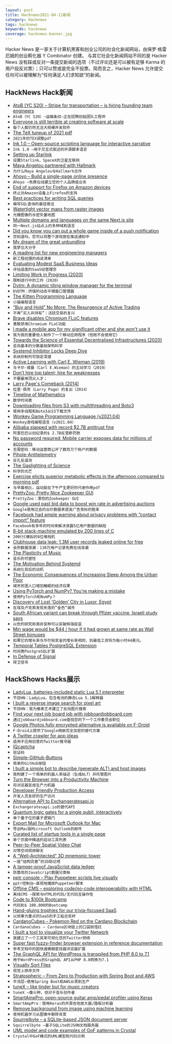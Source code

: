 ```yaml
---
layout: post
title: Hacknews2021-04-11新闻
category: Hacknews
tags: hacknews
keywords: hacknews
coverage: hacknews-banner.jpg
---
```


Hacker News 是一家关于计算机黑客和创业公司的社会化新闻网站，由保罗·格雷厄姆的创业孵化器 Y Combinator 创建。
与其它社会化新闻网站不同的是 Hacker News 没有踩或反对一条提交新闻的选项（不过评论还是可以被有足够 Karma 的用户投反对票）；只可以赞或是完全不投票。简而言之，Hacker News 允许提交任何可以被理解为“任何满足人们求知欲”的新闻。

## HackNews Hack新闻


- [AtoB (YC S20) – Stripe for transportation – is hiring founding team engineers](https://www.notion.so/atob/Founding-Team-Engineers-AtoB-1db448bd0b8c482db48857f04c7244cf)
- `AtoB（YC S20）–运输条纹–正在招聘创始团队工程师`
- [Everyone is still terrible at creating software at scale](https://margint.blog/2021/04/05/creating-software-at-scale/)
- `每个人都仍然无法大规模开发软件`
- [The TeX tuneup of 2021 pdf](https://tug.org/TUGboat/tb42-1/tb130knuth-tuneup21.pdf)
- `2021年的TEX调整pdf`
- [Ink 1.0 – Open-source scripting language for interactive narrative](https://www.inklestudios.com/2021/02/22/ink-version-1.html)
- `Ink 1.0 –用于交互式叙述的开源脚本语言`
- [Setting up Starlink](https://www.jeffgeerling.com/blog/2021/setting-starlink-spacexs-satellite-internet)
- `设置Starlink，SpaceX的卫星互联网`
- [Maya Angelou partnered with Hallmark](https://www.neh.gov/article/why-maya-angelou-partnered-hallmark)
- `为什么Maya Angelou与Hallmark合作`
- [Ahoyo – Build a single-page online presence](https://ahoyo.to)
- `Ahoyo –免费在线建立您的个人品牌或业务`
- [End of support for Firefox on Amazon devices](https://support.mozilla.org/en-US/kb/end-support-firefox-amazon-devices)
- `终止对Amazon设备上Firefox的支持`
- [Best practices for writing SQL queries](https://www.metabase.com/learn/building-analytics/sql-templates/sql-best-practices)
- `编写SQL查询的最佳做法`
- [Watertight vector maps from raster images](https://mzucker.github.io/2018/05/14/maptrace.html)
- `光栅图像的水密矢量地图`
- [Multiple domains and languages on the same Next.js site](https://github.com/tomsoderlund/nextjs-multi-domain-locale)
- `同一Next.js站点上的多种域和语言`
- [Did you know you can put a whole game inside of a push notification](https://twitter.com/neilsardesai/status/1380649026186534913)
- `您知道吗，您可以将整个游戏放在推送通知中`
- [My dream of the great unbundling](https://www.wired.com/story/my-dream-of-the-great-unbundling/)
- `我梦见大分手`
- [A reading list for new engineering managers](https://jacobian.org/2018/may/2/engmanager-reading-list/)
- `新工程经理的阅读清单`
- [Evaluating Modest SaaS Business Ideas](https://greaterdanorequalto.com/evaluating-modest-saas-business-ideas/)
- `评估适度的SaaS经营理念`
- [Limiting Work in Progress (2020)](https://truemped.github.io/posts/mgmt/limiting-wip/)
- `限制进行中的工作（2020）`
- [Dvtm: A dynamic tiling window manager for the terminal](https://github.com/martanne/dvtm)
- `DVDTM：终端的动态平铺窗口管理器`
- [The Kitten Programming Language](http://kittenlang.org/)
- `小猫编程语言`
- [“Buy and Hold” No More: The Resurgence of Active Trading](https://a16z.com/2021/03/29/active-trading/)
- `不再“买入并持有”：活跃交易的复兴`
- [Brave disables Chromium FLoC features](https://github.com/brave/brave-core/pull/8468)
- `勇敢禁用Chromium FLoC功能`
- [I made a mobile app for my significant other and she won't use it](https://jerseyfonseca.com/blogs/wewatch)
- `我为我的重要他人制作了一个移动应用程序（但她不会使用它）`
- [Towards the Science of Essential Decentralised Infrastructures (2020)](https://dl.acm.org/doi/abs/10.1145/3428662.3429744)
- `走向基本的分散基础架构科学`
- [Systemd Inhibitor Locks Deep Dive](https://trstringer.com/systemd-inhibitor-locks/)
- `系统抑制剂可锁定深潜`
- [Active Learning with Carl E. Wieman (2019)](https://www.lindau-nobel.org/al/)
- `与卡尔·维曼（Carl E.Wieman）的主动学习（2019）`
- [Don’t hire top talent; hire for weaknesses](https://benjiweber.co.uk/blog/2021/04/10/dont-hire-top-talent-hire-for-weaknesses/)
- `不要雇用顶尖人才；`
- [Larry Page's Comeback (2014)](https://www.businessinsider.com/larry-page-the-untold-story-2014-4)
- `拉里·佩奇（Larry Page）的复出（2014）`
- [Timeline of Mathematics](https://mathigon.org/timeline)
- `数学时间表`
- [Downloading files from S3 with multithreading and Boto3](https://emasquil.github.io/posts/multithreading-boto3/)
- `使用多线程和Boto3从S3下载文件`
- [Wonkey Game Programming Language (v2021.04)](https://github.com/wonkey-coders/wonkey)
- `Wonkey游戏编程语言（v2021.04）`
- [Alibaba slapped with record $2.7B antitrust fine](https://www.zdnet.com/article/alibaba-slapped-with-record-2-7b-antitrust-fine/)
- `阿里巴巴以创纪录的$ 2.7B反垄断罚款`
- [No password required: Mobile carrier exposes data for millions of accounts](https://arstechnica.com/information-technology/2021/04/no-password-required-mobile-carrier-exposes-data-for-millions-of-accounts/)
- `无需密码：移动运营商公开了数百万个帐户的数据`
- [Pihole-Antitelemetry](https://github.com/MoralCode/pihole-antitelemetry)
- `反孔反遥测`
- [The Gaslighting of Science](https://zeynep.substack.com/p/the-gaslighting-of-science)
- `科学的光芒`
- [Exercise elicits superior metabolic effects in the afternoon compared to morning pdf](https://www.ncbi.nlm.nih.gov/pmc/articles/PMC7757369/pdf/PHY2-8-e14669.pdf)
- `与早晨相比，运动能在下午产生更好的代谢作用pdf`
- [PrettyZoo: Pretty Nice Zookeeper GUI](https://github.com/vran-dev/PrettyZoo)
- `PrettyZoo：漂亮的Zookeeper GUI`
- [Google used past bid data to boost win rate in advertising auctions](https://www.wsj.com/articles/googles-secret-project-bernanke-revealed-in-texas-antitrust-case-11618097760)
- `Google使用过去的出价数据来提高广告竞标的胜率`
- [Facebook had ample warning about privacy problems with “contact import” feature](https://www.wired.com/story/facebook-data-leak-contact-import-flaws/)
- `Facebook有多年的时间来解决泄露5亿用户数据的缺陷`
- [8-bit stack-machine emulated by 200 lines of C](https://twitter.com/hundredrabbits/status/1378188349144395788)
- `200行C模拟的8位堆栈机`
- [Clubhouse data leak: 1.3M user records leaked online for free](https://cybernews.com/security/clubhouse-data-leak-1-3-million-user-records-leaked-for-free-online/https://cybernews.com/security/clubhouse-data-leak-1-3-million-user-records-leaked-for-free-online/)
- `会所数据泄漏：130万用户记录免费在线泄漏`
- [The Plasticity of Music](http://streamingmachinery.com/2021/04/09/the-plasticity-of-music/)
- `音乐的可塑性`
- [The Motivation Behind Systemd](https://unixsheikh.com/articles/the-real-motivation-behind-systemd.html)
- `系统化背后的动机`
- [The Economic Consequences of Increasing Sleep Among the Urban Poor](https://academic.oup.com/qje/advance-article-abstract/doi/10.1093/qje/qjab013/6217436?redirectedFrom=fulltext)
- `城市贫困人口增加睡眠的经济后果`
- [Using PyTorch and NumPy? You're making a mistake](https://tanelp.github.io/posts/a-bug-that-plagues-thousands-of-open-source-ml-projects/)
- `使用PyTorch和NumPy？`
- [Discovery of Lost ‘Golden’ City in Luxor, Egypt](https://egyptianstreets.com/2021/04/08/egyptologist-zahi-hawass-announces-discovery-of-lost-golden-city-in-luxor/)
- `在埃及卢克索发现失落的“金色”城市`
- [South African variant can break through Pfizer vaccine, Israeli study says](https://www.reuters.com/article/us-health-coronavirus-israel-study/south-african-variant-can-break-through-pfizer-vaccine-israeli-study-says-idUSKBN2BX0JZ)
- `以色列研究称南非变种可以突破辉瑞疫苗`
- [Min wage would be $44 / hour if it had grown at same rate as Wall Street bonuses](https://www.businessinsider.in/politics/world/news/the-minimum-wage-would-be-44-per-hour-if-it-had-grown-at-the-same-rate-as-wall-street-bonuses/articleshow/81751829.cms)
- `如果它的增长率与华尔街奖金的增长率相同，则最低工资将为每小时44美元。`
- [Temporal Tables PostgreSQL Extension](https://github.com/arkhipov/temporal_tables)
- `时间表PostgreSQL扩展`
- [In Defense of Signal](https://yorple.medium.com/in-defense-of-signal-45dd3395ba51)
- `捍卫信号`


## HackShows Hacks展示

- [ LadyLua, batteries-included static Lua 5.1 interpreter](https://github.com/tongson/LadyLua)
- `节目HN：LadyLua，包含电池的静态Lua 5.1解释器`
- [ I built a reverse image search for pixel art](https://github.com/emnh/PixelArtSearch/blob/master/README.md)
- `节目HN：我为像素艺术建立了反向图片搜索`
- [ Find your next job board job with jobboardjobboard.com](https://jobboardjobboard.com/)
- `通过jobboardjobboard.com查找您的下一个工作委员会职位`
- [ Google Photos fully encrypted alternative is available on F-Droid](https://f-droid.org/en/packages/org.stingle.photos/)
- `F-Droid上提供了Google相册完全加密的替代方案`
- [ A Twitter crawler for app ideas](https://iwishtherewas.app/)
- `适用于应用创意的Twitter搜寻器`
- [ IQcaptcha](https://captcha.us.to)
- `验证码`
- [ Simple-GitHub-Buttons](https://github.com/ChristianFJung/simple-github-buttons)
- `简单的GitHub按钮`
- [ I built a simple bot to describe (generate ALT) and host images](https://devpost.com/software/image-alt-text-generator-chatbot)
- `我构建了一个简单的机器人来描述（生成ALT）并托管图片`
- [ Turn the Browser into a Productivity Machine](https://www.deprocrastination.co/extension?ref=hn)
- `将浏览器变成生产力机器`
- [ Developer Friendly Production Access](https://cased.com)
- `开发人员友好的生产访问`
- [ Alternative API to Exchangeratesapi.io](https://www.exchangerate.host/#/)
- `Exchangeratesapi.io的替代API`
- [ Quantum logic gates for a single qubit, interactively](https://quantumflytrap.com/blog/2021/qubit-interactively)
- `单个量子位的量子逻辑门`
- [ Export Mail for Microsoft Outlook for Mac](https://exportoutlookmacmail.com/)
- `导出Mac版Microsoft Outlook的邮件`
- [ Curated list of startup tools in a single page](https://startuptoolchain.com)
- `单个页面中精选的启动工具列表`
- [ Peer-to-Peer Spatial Video Chat](https://kupla-lite.herokuapp.com/)
- `对等空间视频聊天`
- [ A “Well-Architected” 3D mnemonic tower](https://waf.fudless.xyz)
- `一座“结构完善”的3D助记塔`
- [ A tamper-proof JavaScript data ledger](https://github.com/concords/ledger)
- `防篡改的JavaScript数据分类帐`
- [ pptr console – Play Puppeteer scripts live visually](https://pptrconsole.com/?hello_hn)
- `pptr控制台–直观地播放Puppeteer脚本`
- [ Offline CMS – exploring code/no-code interoperability with HTML](https://github.com/divyenduz/offline-cms)
- `离线CMS –探索与HTML的代码/无代码互操作性`
- [ Code to $100k Bootcamp](https://codeto100k.com)
- `代码到$ 100,000的Bootcamp`
- [ Hand-gluing trophies for our trivia-focused SaaS](http://trivia.co/blog/trophies)
- `以琐事为重点的SaaS的手工粘合奖杯`
- [ CardanoCubes – Pokemon Red on the Cardano Blockchain](https://cardanocubes.com)
- `CardanoCubes – Cardano区块链上的口袋妖怪红`
- [ I built a tool to visualize your Twitter Network](https://listtweet.com)
- `我建立了一个工具来可视化您的Twitter网络`
- [ Super fast fuzzy-finder browser extension in reference documentation](https://github.com/sharat87/docjump)
- `参考文档中的超快速模糊查找器浏览器扩展`
- [ The GraphQL API for WordPress is transpiled from PHP 8.0 to 7.1](https://graphql-api.com/blog/the-plugin-is-now-transpiled-from-php-80-to-71/)
- `用于WordPress的GraphQL API从PHP 8.0转换为7.1`
- [ Visually Sort Files](https://github.com/VisualFileSorter/VisualFileSorter)
- `视觉上排序文件`
- [ Stratospheric – From Zero to Production with Spring Boot and AWS](https://stratospheric.dev/)
- `平流层–使用Spring Boot和AWS从零到生产`
- [ tuneX – like tinder but for music creators](https://tuneX.app)
- `tuneX –像火种，但对于音乐创作者`
- [ SmartAmpPro: open-source guitar amp/pedal profiler using Keras](https://github.com/GuitarML/SmartAmpPro)
- `SmartAmpPro：使用Keras的开源吉他放大器/踏板分析器`
- [ Remove background from image using machine learning](https://removebackground.app)
- `使用机器学习从图像中删除背景`
- [ Squirrelbyte – a SQLite-based JSON document server](https://squirrelbyte.com/)
- `Squirrelbyte –基于SQLite的JSON文档服务器`
- [ UML model and code examples of GoF patterns in Crystal](https://github.com/takaakit/design-pattern-examples-in-crystal)
- `Crystal中GoF模式的UML模型和代码示例`

